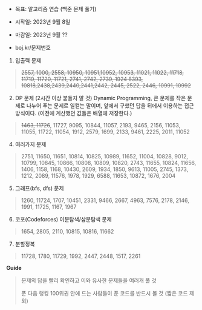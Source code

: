 
- 목표: 알고리즘 연습 (백준 문제 풀기)
- 시작일: 2023년 9월 8일
- 마감일: 2023년 9월 ??

- boj.kr/문제번호
1. 입출력 문제
>~~2557, 1000, 2558, 10950, 10951,10952, 10953, 11021, 11022, 11718, 11719, 11720, 11721, 2741, 2742, 2739, 1924
8393, 10818,2438,2439,2440,2441,2442, 2445, 2522, 2446, 10991, 10992~~
 
2. DP 문제 (2시간 이상 붙들지 말 것)
Dynamic Programming, 큰 문제를 작은 문제로 나누어 푸는 문제르 일컫는 말이며, 앞에서 구했던 답을 뒤에서 이용하는 접근 방식이다. (이전에 계산했던 값들은 배열에 저장한다.)
>~~1463, 11726~~, 11727, 9095, 10844, 11057, 2193, 9465, 2156, 11053, 11055, 11722, 11054, 1912, 2579, 1699, 2133, 9461, 2225, 2011, 11052

4. 여러가지 문제
>2751, 11650, 11651, 10814, 10825, 10989, 11652, 11004, 10828, 9012, 10799, 10845, 10866, 10808, 10809, 10820, 2743, 11655, 10824, 11656, 1406, 1158, 1168, 10430, 2609, 1934, 1850, 9613, 11005, 2745, 1373, 1212, 2089, 11576, 1978, 1929, 6588, 11653, 10872, 1676, 2004

5. 그래프(bfs, dfs) 문제
>1260, 11724, 1707, 10451, 2331, 9466, 2667, 4963, 7576, 2178, 2146, 1991, 11725, 1167, 1967

6. 코포(Codeforces) 이분탐색/삼분탐색 문제
>1654, 2805, 2110, 10815, 10816, 11662

7. 분할정복
>11728, 1780, 11729, 1992, 2447, 2448, 1517, 2261

__Guide__
>문제의 답을 빨리 확인하고 이와 유사한 문제들을 여러개 풀 것
>
>푼 다음 랭킹 100위권 안에 드는 사람들이 푼 코드를 반드시 볼 것 (짧은 코드 제외)
